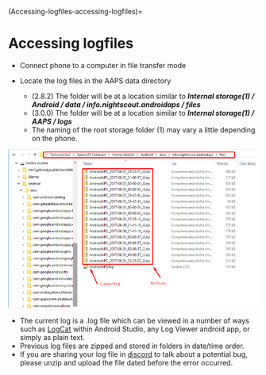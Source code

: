 (Accessing-logfiles-accessing-logfiles)=
# Accessing logfiles

* Connect phone to a computer in file transfer mode
* Locate the log files in the AAPS data directory

   * (2.8.2) The folder will be at a location similar to ***Internal storage(1) / Android / data / info.nightscout.androidaps / files***
   * (3.0.0) The folder will be at a location similar to ***Internal storage(1) / AAPS / logs***
   * The naming of the root storage folder (1) may vary a little depending on the phone.

![logs](../images/aapslog.png)

* The current log is a .log file which can be viewed in a number of ways such as [LogCat](https://developer.android.com/studio/debug/am-logcat.html) within Android Studio, any Log Viewer android app, or simply as plain text. 
* Previous log files are zipped and stored in folders in date/time order.  
* If you are sharing your log file in [discord](https://discord.gg/4fQUWHZ4Mw) to talk about a potential bug, please unzip and upload the file dated before the error occurred.
